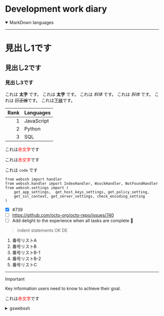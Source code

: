 #  Development work diary

<!-- TO DO: add more details about me later -->


<details  open>
<summary>MarkDown languages</summary>

---

# 見出し1です
## 見出し2です
### 見出し3です

これは **太字** です。
これは __太字__ です。
これは *斜体* です。
これは _斜体_ です。
これは ~~訂正線~~です。
これは<u>下線</u>です。

| Rank | Languages |
|-----:|-----------|
|     1| JavaScript|
|     2| Python    |
|     3| SQL       |

これは<span style="color: red; ">赤文字</span>です

これは<span style="color: red; ">赤文字</span>です	

これは `code` です

```
from webssh import handler
from webssh.handler import IndexHandler, WsockHandler, NotFoundHandler
from webssh.settings import (
    get_app_settings,  get_host_keys_settings, get_policy_setting,
    get_ssl_context, get_server_settings, check_encoding_setting
)
```

- [x] #739
- [ ] https://github.com/octo-org/octo-repo/issues/740
- [ ] Add delight to the experience when all tasks are complete :tada:

> indent statements
> OK DE
> 

1. 番号リストA
1. 番号リストB
1. 番号リストB-1
1. 番号リストB-2
1. 番号リストC
   
---
</details>

> [!IMPORTANT]
> Key information users need to know to achieve their goal.
>

これは<span style="color: red; ">赤文字</span>です

<!---------------------------------------------------->

<details>
<summary>gswebssh</summary>
  
## TODO
- [x] #739
- [ ] https://github.com/octo-org/octo-repo/issues/740
- [ ] Add delight to the experience when all tasks are complete :tada:

##  gswebssh
-  pytyon based web
-  remote ssh

###  webssh


  - webssh
  - webssh_test
       > python ./main.py --port=8000
###  golden-layout-vite3/
> golden-layout    ES6 modify   vite setting

###  golden-layout-vite3-UIkit/
> goldem-layout     UIkit dashboard      2024/04/31
</details>
<!---------------------------------------------------->



